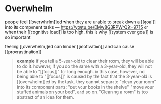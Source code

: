 # Overwhelm

people feel [[overwhelm]]ed when they are unable to break down a [[goal]] into its component tasks &mdash; <https://youtu.be/DMw8G3RPWrQ?t=9715> or when their [[cognitive load]] is too high. this is why [[system over goal]] is so important

feeling [[overwhelm]]ed can hinder [[motivation]] and can cause [[procrastination]]

> **example** if you tell a 5-year-old to clean their room, they will be able to do it. however, if you do the same with a 3-year-old, they will not be able to "[[focus]]" for long enough. in this case, however, not being able to "[[focus]]" is caused by the fact that the 3-year-old is [[overwhelm]]ed by the task. they cannot separate "clean your room" into its component parts: "put your books in the shelve", "move your stuffed animals on your bed", and so on. "Cleaning a room" is too abstract of an idea for them.

